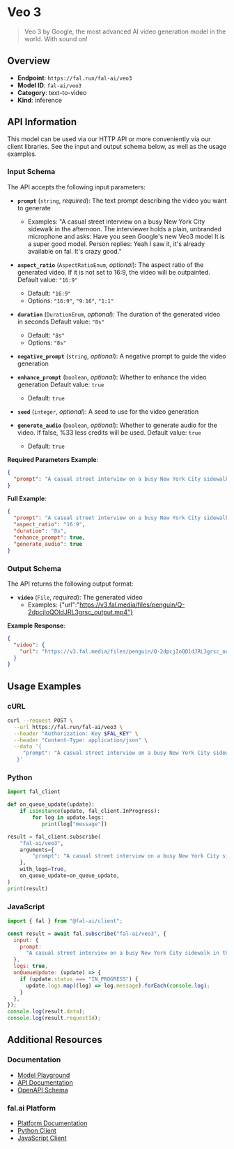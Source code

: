 # Veo 3

> Veo 3 by Google, the most advanced AI video generation model in the world. With sound on!

## Overview

- **Endpoint**: `https://fal.run/fal-ai/veo3`
- **Model ID**: `fal-ai/veo3`
- **Category**: text-to-video
- **Kind**: inference

## API Information

This model can be used via our HTTP API or more conveniently via our client libraries.
See the input and output schema below, as well as the usage examples.

### Input Schema

The API accepts the following input parameters:

- **`prompt`** (`string`, _required_):
  The text prompt describing the video you want to generate

  - Examples: "A casual street interview on a busy New York City sidewalk in the afternoon. The interviewer holds a plain, unbranded microphone and asks: Have you seen Google's new Veo3 model It is a super good model. Person replies: Yeah I saw it, it's already available on fal. It's crazy good."

- **`aspect_ratio`** (`AspectRatioEnum`, _optional_):
  The aspect ratio of the generated video. If it is not set to 16:9, the video will be outpainted. Default value: `"16:9"`

  - Default: `"16:9"`
  - Options: `"16:9"`, `"9:16"`, `"1:1"`

- **`duration`** (`DurationEnum`, _optional_):
  The duration of the generated video in seconds Default value: `"8s"`

  - Default: `"8s"`
  - Options: `"8s"`

- **`negative_prompt`** (`string`, _optional_):
  A negative prompt to guide the video generation

- **`enhance_prompt`** (`boolean`, _optional_):
  Whether to enhance the video generation Default value: `true`

  - Default: `true`

- **`seed`** (`integer`, _optional_):
  A seed to use for the video generation

- **`generate_audio`** (`boolean`, _optional_):
  Whether to generate audio for the video. If false, %33 less credits will be used. Default value: `true`
  - Default: `true`

**Required Parameters Example**:

```json
{
  "prompt": "A casual street interview on a busy New York City sidewalk in the afternoon. The interviewer holds a plain, unbranded microphone and asks: Have you seen Google's new Veo3 model It is a super good model. Person replies: Yeah I saw it, it's already available on fal. It's crazy good."
}
```

**Full Example**:

```json
{
  "prompt": "A casual street interview on a busy New York City sidewalk in the afternoon. The interviewer holds a plain, unbranded microphone and asks: Have you seen Google's new Veo3 model It is a super good model. Person replies: Yeah I saw it, it's already available on fal. It's crazy good.",
  "aspect_ratio": "16:9",
  "duration": "8s",
  "enhance_prompt": true,
  "generate_audio": true
}
```

### Output Schema

The API returns the following output format:

- **`video`** (`File`, _required_):
  The generated video
  - Examples: {"url":"https://v3.fal.media/files/penguin/Q-2dpcjIoQOldJRL3grsc_output.mp4"}

**Example Response**:

```json
{
  "video": {
    "url": "https://v3.fal.media/files/penguin/Q-2dpcjIoQOldJRL3grsc_output.mp4"
  }
}
```

## Usage Examples

### cURL

```bash
curl --request POST \
  --url https://fal.run/fal-ai/veo3 \
  --header "Authorization: Key $FAL_KEY" \
  --header "Content-Type: application/json" \
  --data '{
     "prompt": "A casual street interview on a busy New York City sidewalk in the afternoon. The interviewer holds a plain, unbranded microphone and asks: Have you seen Google's new Veo3 model It is a super good model. Person replies: Yeah I saw it, it's already available on fal. It's crazy good."
   }'
```

### Python

```python
import fal_client

def on_queue_update(update):
    if isinstance(update, fal_client.InProgress):
        for log in update.logs:
           print(log["message"])

result = fal_client.subscribe(
    "fal-ai/veo3",
    arguments={
        "prompt": "A casual street interview on a busy New York City sidewalk in the afternoon. The interviewer holds a plain, unbranded microphone and asks: Have you seen Google's new Veo3 model It is a super good model. Person replies: Yeah I saw it, it's already available on fal. It's crazy good."
    },
    with_logs=True,
    on_queue_update=on_queue_update,
)
print(result)
```

### JavaScript

```javascript
import { fal } from "@fal-ai/client";

const result = await fal.subscribe("fal-ai/veo3", {
  input: {
    prompt:
      "A casual street interview on a busy New York City sidewalk in the afternoon. The interviewer holds a plain, unbranded microphone and asks: Have you seen Google's new Veo3 model It is a super good model. Person replies: Yeah I saw it, it's already available on fal. It's crazy good.",
  },
  logs: true,
  onQueueUpdate: (update) => {
    if (update.status === "IN_PROGRESS") {
      update.logs.map((log) => log.message).forEach(console.log);
    }
  },
});
console.log(result.data);
console.log(result.requestId);
```

## Additional Resources

### Documentation

- [Model Playground](https://fal.ai/models/fal-ai/veo3)
- [API Documentation](https://fal.ai/models/fal-ai/veo3/api)
- [OpenAPI Schema](https://fal.ai/api/openapi/queue/openapi.json?endpoint_id=fal-ai/veo3)

### fal.ai Platform

- [Platform Documentation](https://docs.fal.ai)
- [Python Client](https://docs.fal.ai/clients/python)
- [JavaScript Client](https://docs.fal.ai/clients/javascript)
